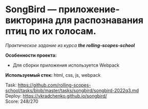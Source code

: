 # SongBird — приложение-викторина для распознавания птиц по их голосам.
*Практическое задание из курса **the rolling-scopes-school***

**Особенности проекта:**   
* Для сборки приложения используется Webpack

**Используемый стек:**  html, css, js, webpack

Task: https://github.com/rolling-scopes-school/tasks/blob/master/tasks/songbird/songbird-2022q3.md </br>
Deploy: https://vkradchenko.github.io/songbird/</br>
Score: 248/270
